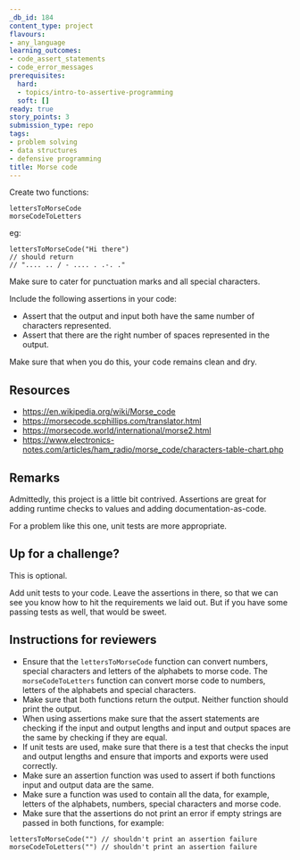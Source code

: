 ```yaml
---
_db_id: 184
content_type: project
flavours:
- any_language
learning_outcomes:
- code_assert_statements
- code_error_messages
prerequisites:
  hard:
  - topics/intro-to-assertive-programming
  soft: []
ready: true
story_points: 3
submission_type: repo
tags:
- problem solving
- data structures
- defensive programming
title: Morse code
---
```


Create two functions:

```
lettersToMorseCode
morseCodeToLetters
```

eg:

```
lettersToMorseCode("Hi there")
// should return
// ".... .. / - .... . .-. ."
```

Make sure to cater for punctuation marks and all special characters.

Include the following assertions in your code:

- Assert that the output and input both have the same number of characters represented.
- Assert that there are the right number of spaces represented in the output.

Make sure that when you do this, your code remains clean and dry.

## Resources

- https://en.wikipedia.org/wiki/Morse_code
- https://morsecode.scphillips.com/translator.html
- https://morsecode.world/international/morse2.html
- https://www.electronics-notes.com/articles/ham_radio/morse_code/characters-table-chart.php

## Remarks

Admittedly, this project is a little bit contrived. Assertions are great for adding runtime checks to values and adding documentation-as-code.

For a problem like this one, unit tests are more appropriate.

## Up for a challenge?

This is optional.

Add unit tests to your code. Leave the assertions in there, so that we can see you know how to hit the requirements we laid out. But if you have some passing tests as well, that would be sweet.

## Instructions for reviewers

- Ensure that the `lettersToMorseCode` function can convert numbers, special characters and letters of the alphabets to morse code. The `morseCodeToLetters` function can convert morse code to numbers, letters of the alphabets and special characters.
- Make sure that both functions return the output. Neither function should print the output.
- When using assertions make sure that the assert statements are checking if the input and output lengths and input and output spaces are the same by checking if they are equal.
- If unit tests are used, make sure that there is a test that checks the input and output lengths and ensure that imports and exports were used correctly.
- Make sure an assertion function was used to assert if both functions input and output data are the same.
- Make sure a function was used to contain all the data, for example, letters of the alphabets, numbers, special characters and morse code.
- Make sure that the assertions do not print an error if empty strings are passed in both functions, for example:

```
lettersToMorseCode("") // shouldn't print an assertion failure
morseCodeToLetters("") // shouldn't print an assertion failure
```